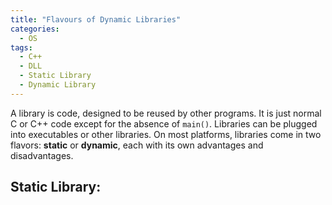 ```yaml
---
title: "Flavours of Dynamic Libraries"
categories:
  - OS 
tags:
  - C++
  - DLL
  - Static Library
  - Dynamic Library
---
```


A library is code, designed to be reused by other programs. It is just normal C or C++ code except for the absence of `main()`. Libraries can be plugged into executables or other libraries. On most platforms, libraries come in two flavors: **static** or **dynamic**, each with its own advantages and disadvantages.

## Static Library:

<!-- The **static library** contains functionality that is bound to a program statically at compile time. This differs from **dynamic libraries**, which are loaded when an application is loaded and binding occurs at run time. Below Figure shows the library hierarchy in Linux. -->


<!-- this is how we add image to any post in jekylly and markdown -->
<!-- ![Alternative  text]({{ page.image | relative_url }}) -->